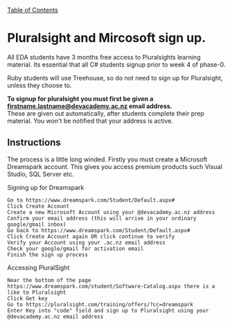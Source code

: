 [Table of Contents](readme.md)  

# Pluralsight and Mircosoft sign up. 

All EDA students have 3 months free access to Pluralsights learning material. Its essential that all C# students signup prior to week 4 of phase-0.  
  
Ruby students will use Treehouse, so do not need to sign up for Pluralsight, unless they choose to. 

**To signup for pluralsight you must first be given a firstname.lastname@devacademy.ac.nz email address.**    
These are given out automatically, after students complete their prep material. You won't be notified that your address is active.  

## Instructions 
The process is a little long winded. Firstly you must create a Microsoft Dreamspark account. This gives you access premium products such Visual Studio, SQL Server etc.

Signing up for Dreamspark

    Go to https://www.dreamspark.com/Student/Default.aspx#
    Click Create Account
    Create a new Microsoft Account using your @devacademy.ac.nz address
    Confirm your email address (this will arrive in your ordinary google/gmail inbox)
    Go back to https://www.dreamspark.com/Student/Default.aspx#
    Click Create Account again OR click continue to verify
    Verify your Account using your .ac.nz email address
    Check your google/gmail for activation email 
    Finish the sign up process


Accessing PluralSight 

    Near the bottom of the page https://www.dreamspark.com/student/Software-Catalog.aspx there is a like to Pluralsight 
    Click Get key
    Go to https://pluralsight.com/training/offers/?cc=dreamspark
    Enter Key into "code" field and sign up to Pluralsight using your @devacademy.ac.nz email address  
    

